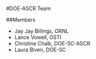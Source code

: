 #DOE-ASCR Team

##Members
 - Jay Jay Billings, ORNL
 - Lance Vowell, OSTI
 - Christine Chalk, DOE-SC-ASCR
 - Laura Biven, DOE-SC

